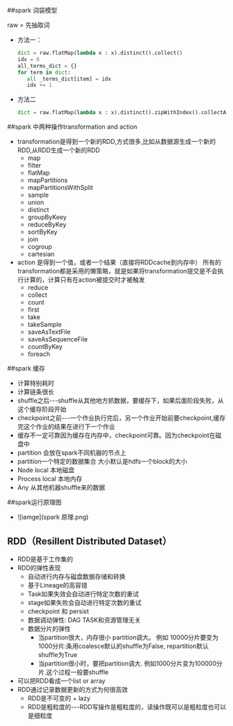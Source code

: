 ##spark 词袋模型

raw = 先抽取词

* 方法一：
  ```python
  dict = raw.flatMap(lambda x : x).distinct().collect()
  idx = 0
  all_terms_dict = {}
  for term in dict:
     all _terms_dict[item] = idx
     idx += 1
  ```
  
* 方法二
  ```python
  dict = raw.flatMap(lambda x : x).distinct().zipWithIndex().collectAsMap()
  ```

##spark 中两种操作transformation and action

  * transformation是得到一个新的RDD,方式很多,比如从数据源生成一个新的RDD,从RDD生成一个新的RDD
    * map 
    * filter
    * flatMap
    * mapPartitions
    * mapPartitionsWithSplit 
    * sample 
    * union 
    * distinct 
    * groupByKeey 
    * reduceByKey 
    * sortByKey 
    * join 
    * cogroup 
    * cartesian
  * action 是得到一个值，或者一个结果（直接将RDDcache到内存中）
所有的transformation都是采用的懒策略，就是如果将transformation提交是不会执行计算的，计算只有在action被提交时才被触发
    * reduce 
    * collect 
    * count 
    * first 
    * take 
    * takeSample 
    * saveAsTextFile 
    * saveAsSequenceFile 
    * countByKey 
    * foreach
  
  ##spark 缓存
 * 计算特别耗时
 * 计算链条很长
 * shuffle之后---shuffle从其他地方抓数据，要缓存下，如果后面阶段失败，从这个缓存阶段开始
 * checkpoint之前---一个作业执行完后，另一个作业开始前要checkpoint,缓存完这个作业的结果在进行下一个作业
 * 缓存不一定可靠因为缓存在内存中，checkpoint可靠。因为checkpoint在磁盘中
 * partition 会放在spark不同机器的节点上
 * partition一个特定的数据集合 大小默认是hdfs一个block的大小
 * Node local 本地磁盘
 * Process local 本地内存
 * Any 从其他机器shuffle来的数据

 ##spark运行原理图
 * ![iamge](spark 原理.png)

 ## RDD（Resillent Distributed Dataset）
 * RDD是基于工作集的
 * RDD的弹性表现
    * 自动进行内存与磁盘数据存储和转换
    * 基于Lineage的高容错
    * Task如果失效会自动进行特定次数的重试
    * stage如果失败会自动进行特定次数的重试
    * checkpoint 和 persist
    * 数据调动弹性: DAG TASK和资源管理无关
    * 数据分片的弹性
      * 当partition很大，内存很小 partition调大。 例如 10000分片要变为1000分片:条用coalesce默认的shuffle为False, repartition默认shuffle为True
      * 当partition很小时，要把partition调大. 例如1000分片变为100000分片.这个过程一般要shuffle
  * 可以把RDD看成一个list or array
  * RDD通过记录数据更新的方式为何很高效
    * RDD是不可变的  + lazy
    * RDD是粗粒度的---RDD写操作是粗粒度的，读操作既可以是粗粒度也可以是细粒度
